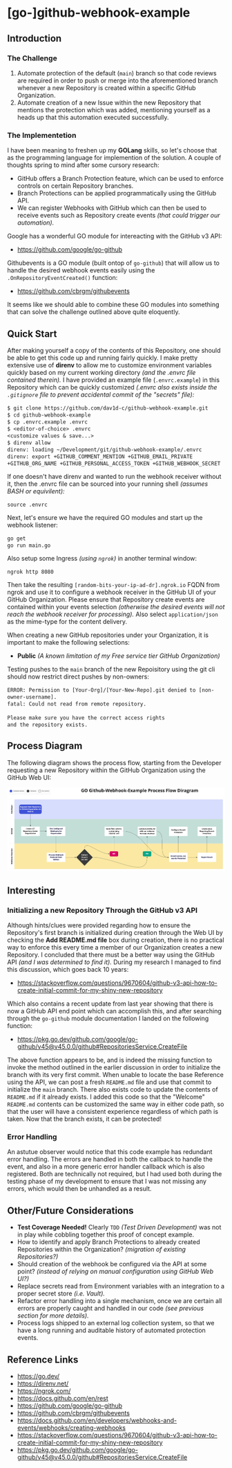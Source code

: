 # [go-]github-webhook-example

## Introduction

### The Challenge

1. Automate protection of the default (`main`) branch so that code reviews are required in order to push or merge into the aforementioned branch whenever a new Repository is created within a specific GitHub Organization.
1. Automate creation of a new Issue within the new Repository that mentions the protection which was added, mentioning yourself as a heads up that this automation executed successfully.

### The Implementetion

I have been meaning to freshen up my **GOLang** skills, so let's choose that as the programming language for implemention of the solution. A couple of thoughts spring to mind after some cursory research:

* GitHub offers a Branch Protection feature, which can be used to enforce controls on certain Repository branches.
* Branch Protections can be applied programmatically using the GitHub API.
* We can register Webhooks with GitHub which can then be used to receive events such as Repository create events *(that could trigger our automation).*

Google has a wonderful GO module for intereacting with the GitHub v3 API: 
* https://github.com/google/go-github

Githubevents is a GO module (built ontop of `go-github`) that will allow us to handle the desired webhook events easily using the `.OnRepositoryEventCreated()` function:
* https://github.com/cbrgm/githubevents

It seems like we should able to combine these GO modules into something that can solve the challenge outlined above quite eloquently.

## Quick Start

After making yourself a copy of the contents of this Repository, one should be able to get this code up and running fairly quickly. I make pretty extensive use of **direnv** to allow me to customize environment variables quickly based on my current working directory *(and the .envrc file contained therein).* I have provided an example file (`.envrc.example`) in this Repository which can be quickly customized *(.envrc also exists inside the `.gitignore` file to prevent accidental commit of the "secrets" file):*

```
$ git clone https://github.com/dav1d-c/github-webhook-example.git
$ cd github-webhook-example
$ cp .envrc.example .envrc
$ <editor-of-choice> .envrc
<customize values & save...>
$ direnv allow
direnv: loading ~/Development/git/github-webhook-example/.envrc
direnv: export +GITHUB_COMMENT_MENTION +GITHUB_EMAIL_PRIVATE +GITHUB_ORG_NAME +GITHUB_PERSONAL_ACCESS_TOKEN +GITHUB_WEBHOOK_SECRET
```

If one doesn't have direnv and wanted to run the webhook receiver without it, then the .envrc file can be sourced into your running shell *(assumes BASH or equivilent):*

```
source .envrc
```

Next, let's ensure we have the required GO modules and start up the webhook listener:

```
go get
go run main.go
```

Also setup some Ingress *(using `ngrok`)* in another terminal window:

```
ngrok http 8080
```

Then take the resulting `[random-bits-your-ip-ad-dr].ngrok.io` FQDN from ngrok and use it to configure a webhook receiver in the GitHub UI of your GitHub Organization. Please ensure that Repository create events are contained within your events selection *(otherwise the desired events will not reach the webhook receiver for processing).* Also select `application/json` as the mime-type for the content delivery.

When creating a new GitHub repositories under your Organization, it is important to make the following selections:
* **Public** *(A known limitation of my Free service tier GitHub Organization)*

Testing pushes to the `main` branch of the new Repoisitory using the git cli should now restrict direct pushes by non-owners:

```
ERROR: Permission to [Your-Org]/[Your-New-Repo].git denied to [non-owner-username].
fatal: Could not read from remote repository.

Please make sure you have the correct access rights
and the repository exists.
```

## Process Diagram

The following diagram shows the process flow, starting from the Developer requesting a new Repository within the GitHub Organization using the GitHub Web UI:

![Process Flow Diagram](https://github.com/dav1d-c/github-webhook-example/blob/main/imgs/process-flow.jpg?raw=true "Process Flow Diagram")

## Interesting

### Initializing a new Repository Through the GitHub v3 API

Although hints/clues were provided regarding how to ensure the Repository's first branch is initialized during creation through the Web UI by checking the **Add README.md file** box during creation, there is no practical way to enforce this every time a member of our Organization creates a new Repository. I concluded that there must be a better way using the GitHub API *(and I was determined to find it).* During my research I managed to find this discussion, which goes back 10 years:

* https://stackoverflow.com/questions/9670604/github-v3-api-how-to-create-initial-commit-for-my-shiny-new-repository

Which also contains a recent update from last year showing that there is now a GitHub API end point which can accomplish this, and after searching through the `go-github` module documentation I landed on the following function:

* https://pkg.go.dev/github.com/google/go-github/v45@v45.0.0/github#RepositoriesService.CreateFile

The above function appears to be, and is indeed the missing function to invoke the method outlined in the earlier discussion in order to initialize the branch with its very first commit. When unable to locate the base Reference using the API, we can post a fresh `README.md` file and use that commit to initialize the `main` branch. There also exists code to update the contents of `README.md` if it already exists. I added this code so that the "Welcome" `README.md` contents can be customized the same way in either code path, so that the user will have a consistent experience regardless of which path is taken. Now that the branch exists, it can be protected!

### Error Handling

An astutue observer would notice that this code example has redundant error handling. The errors are handled in both the callback to handle the event, and also in a more generic error handler callback which is also registered. Both are technically not required, but I had used both during the testing phase of my development to ensure that I was not missing any errors, which would then be unhandled as a result.

## Other/Future Considerations

* **Test Coverage Needed!** Clearly `TDD` *(Test Driven Development)* was not in play while cobbling together this proof of concept example.
* How to identify and apply Branch Protections to already created Repositories within the Organization? *(migration of existing Repositories?)*
* Should creation of the webhook be configured via the API at some point? *(instead of relying on manual configuration using GitHub Web UI?)*
* Replace secrets read from Environment variables with an integration to a proper secret store *(i.e. Vault).*
* Refactor error handling into a single mechanism, once we are certain all errors are properly caught and handled in our code *(see previous section for more details).*
* Process logs shipped to an external log collection system, so that we have a long running and auditable history of automated protection events.

## Reference Links

* https://go.dev/
* https://direnv.net/
* https://ngrok.com/
* https://docs.github.com/en/rest
* https://github.com/google/go-github
* https://github.com/cbrgm/githubevents
* https://docs.github.com/en/developers/webhooks-and-events/webhooks/creating-webhooks
* https://stackoverflow.com/questions/9670604/github-v3-api-how-to-create-initial-commit-for-my-shiny-new-repository
* https://pkg.go.dev/github.com/google/go-github/v45@v45.0.0/github#RepositoriesService.CreateFile

